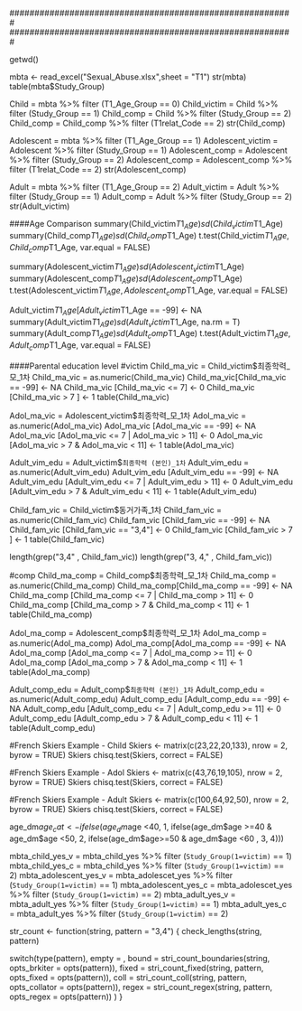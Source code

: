 #########################################################
#########################################################

getwd()

mbta <- read_excel("Sexual_Abuse.xlsx",sheet = "T1")
str(mbta)
table(mbta$Study_Group)

Child = mbta %>% filter (T1_Age_Group == 0)
Child_victim = Child %>% filter (Study_Group == 1)
Child_comp = Child %>% filter (Study_Group == 2)
Child_comp = Child_comp %>% filter (T1relat_Code == 2)
str(Child_comp)

Adolescent = mbta %>% filter (T1_Age_Group == 1)
Adolescent_victim = Adolescent  %>% filter (Study_Group == 1)
Adolescent_comp = Adolescent  %>% filter (Study_Group == 2)
Adolescent_comp = Adolescent_comp  %>% filter (T1relat_Code == 2)
str(Adolescent_comp)

Adult = mbta %>% filter (T1_Age_Group == 2)
Adult_victim = Adult  %>% filter (Study_Group == 1)
Adult_comp = Adult  %>% filter (Study_Group == 2)
str(Adult_victim)


####Age Comparison
summary(Child_victim$T1_Age)
sd(Child_victim$T1_Age)
summary(Child_comp$T1_Age)
sd(Child_comp$T1_Age)
t.test(Child_victim$T1_Age, Child_comp$T1_Age, var.equal = FALSE)

summary(Adolescent_victim$T1_Age)
sd(Adolescent_victim$T1_Age)
summary(Adolescent_comp$T1_Age)
sd(Adolescent_comp$T1_Age)
t.test(Adolescent_victim$T1_Age, Adolescent_comp$T1_Age, var.equal = FALSE)

Adult_victim$T1_Age [Adult_victim$T1_Age == -99] <- NA
summary(Adult_victim$T1_Age)
sd(Adult_victim$T1_Age, na.rm = T)
summary(Adult_comp$T1_Age)
sd(Adult_comp$T1_Age)
t.test(Adult_victim$T1_Age, Adult_comp$T1_Age, var.equal = FALSE)

####Parental education level
#victim
Child_ma_vic = Child_victim$최종학력_모_1차
Child_ma_vic = as.numeric(Child_ma_vic)
Child_ma_vic[Child_ma_vic == -99] <- NA
Child_ma_vic [Child_ma_vic <= 7] <- 0
Child_ma_vic [Child_ma_vic > 7 ] <- 1
table(Child_ma_vic)

Adol_ma_vic = Adolescent_victim$최종학력_모_1차
Adol_ma_vic = as.numeric(Adol_ma_vic)
Adol_ma_vic [Adol_ma_vic == -99] <- NA
Adol_ma_vic [Adol_ma_vic <= 7 | Adol_ma_vic > 11] <- 0
Adol_ma_vic [Adol_ma_vic > 7 & Adol_ma_vic < 11] <- 1
table(Adol_ma_vic)

Adult_vim_edu = Adult_victim$`최종학력 (본인)_1차`
Adult_vim_edu = as.numeric(Adult_vim_edu)
Adult_vim_edu [Adult_vim_edu == -99] <- NA
Adult_vim_edu [Adult_vim_edu <= 7 | Adult_vim_edu > 11] <- 0
Adult_vim_edu [Adult_vim_edu > 7 & Adult_vim_edu < 11] <- 1
table(Adult_vim_edu)

Child_fam_vic = Child_victim$동거가족_1차
Child_fam_vic = as.numeric(Child_fam_vic)
Child_fam_vic [Child_fam_vic == -99] <- NA
Child_fam_vic [Child_fam_vic == "3,4"] <- 0
Child_fam_vic [Child_fam_vic > 7 ] <- 1
table(Child_fam_vic)

length(grep("3,4" , Child_fam_vic))
length(grep("3, 4," , Child_fam_vic))


#comp
Child_ma_comp = Child_comp$최종학력_모_1차
Child_ma_comp = as.numeric(Child_ma_comp)
Child_ma_comp[Child_ma_comp == -99] <- NA
Child_ma_comp [Child_ma_comp <= 7 | Child_ma_comp > 11] <- 0
Child_ma_comp [Child_ma_comp > 7 & Child_ma_comp < 11] <- 1
table(Child_ma_comp)

Adol_ma_comp = Adolescent_comp$최종학력_모_1차
Adol_ma_comp = as.numeric(Adol_ma_comp)
Adol_ma_comp[Adol_ma_comp == -99] <- NA
Adol_ma_comp [Adol_ma_comp <= 7 | Adol_ma_comp >= 11] <- 0
Adol_ma_comp [Adol_ma_comp > 7 & Adol_ma_comp < 11] <- 1
table(Adol_ma_comp)

Adult_comp_edu = Adult_comp$`최종학력 (본인)_1차`
Adult_comp_edu = as.numeric(Adult_comp_edu)
Adult_comp_edu [Adult_comp_edu == -99] <- NA
Adult_comp_edu [Adult_comp_edu <= 7 | Adult_comp_edu >= 11] <- 0
Adult_comp_edu [Adult_comp_edu > 7 & Adult_comp_edu < 11] <- 1
table(Adult_comp_edu)

#French Skiers Example - Child
Skiers <- matrix(c(23,22,20,133), nrow = 2, byrow = TRUE)
Skiers
chisq.test(Skiers, correct = FALSE)

#French Skiers Example - Adol
Skiers <- matrix(c(43,76,19,105), nrow = 2, byrow = TRUE)
Skiers
chisq.test(Skiers, correct = FALSE)

#French Skiers Example - Adult
Skiers <- matrix(c(100,64,92,50), nrow = 2, byrow = TRUE)
Skiers
chisq.test(Skiers, correct = FALSE)





age_dm$age_cat <- ifelse(age_dm$age <40, 1, 
                         ifelse(age_dm$age >=40 & age_dm$age <50, 2,
                                ifelse(age_dm$age>=50 & age_dm$age <60 , 3, 4)))

mbta_child_yes_v = mbta_child_yes  %>% filter (`Study_Group(1=victim)` == 1)
mbta_child_yes_c = mbta_child_yes  %>% filter (`Study_Group(1=victim)` == 2)
mbta_adolescent_yes_v = mbta_adolescet_yes  %>% filter (`Study_Group(1=victim)` == 1)
mbta_adolescent_yes_c = mbta_adolescet_yes %>% filter (`Study_Group(1=victim)` == 2)
mbta_adult_yes_v = mbta_adult_yes %>% filter (`Study_Group(1=victim)` == 1)
mbta_adult_yes_c = mbta_adult_yes %>% filter (`Study_Group(1=victim)` == 2)


str_count <- function(string, pattern = "3,4") {
  check_lengths(string, pattern)
  
  switch(type(pattern),
         empty = ,
         bound = stri_count_boundaries(string, opts_brkiter = opts(pattern)),
         fixed = stri_count_fixed(string, pattern, opts_fixed = opts(pattern)),
         coll  = stri_count_coll(string, pattern, opts_collator = opts(pattern)),
         regex = stri_count_regex(string, pattern, opts_regex = opts(pattern))
  )
}
